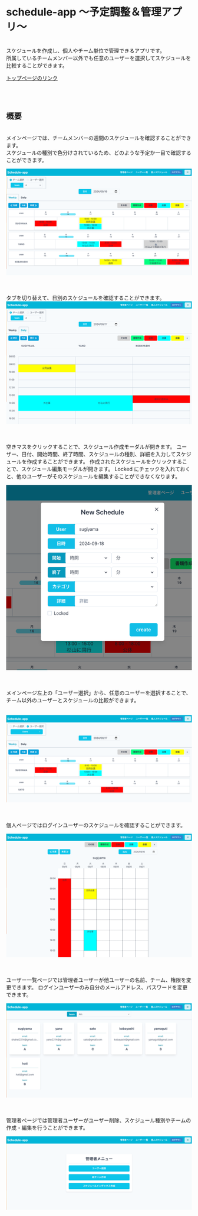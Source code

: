 # schedule-app 〜予定調整＆管理アプリ〜

<br/>
スケジュールを作成し、個人やチーム単位で管理できるアプリです。
<br/>
所属しているチームメンバー以外でも任意のユーザーを選択してスケジュールを比較することができます。
<br/>

[トップページのリンク](https://schedule-app-front-theta.vercel.app/)

<br/><br/>

## 概要

<br/>
メインページでは、チームメンバーの週間のスケジュールを確認することができます。
<br/>
スケジュールの種別で色分けされているため、どのような予定か一目で確認することができます。
<br/>

![Alt メインページの画面](/front/public/images/main.png)

<br/><br/>
タブを切り替えて、日別のスケジュールを確認することができます。
<br/>
![Alt 日別スケジュールの画面](/front/public/images/main-page-daily.png)

<br/><br/>
空きマスをクリックすることで、スケジュール作成モーダルが開きます。
ユーザー、日付、開始時間、終了時間、スケジュールの種別、詳細を入力してスケジュールを作成することができます。
作成されたスケジュールをクリックすることで、スケジュール編集モーダルが開きます。
Locked にチェックを入れておくと、他のユーザーがそのスケジュールを編集することができなくなります。
<br/>

![Alt スケジュール作成モーダルの画面](/front/public/images/new-schedule.png)

<br/><br/>
メインページ左上の「ユーザー選択」から、任意のユーザーを選択することで、チーム以外のユーザーとスケジュールの比較ができます。
<br/>
<br/>

![Alt ユーザー選択画面](/front/public/images/custom-page.png)

<br/><br/>
個人ページではログインユーザーのスケジュールを確認することができます。
<br/>

![Alt 個人ページの画面](/front/public/images/private-page.png)

<br/><br/>
ユーザー一覧ページでは管理者ユーザーが他ユーザーの名前、チーム、権限を変更できます。
ログインユーザーのみ自分のメールアドレス、パスワードを変更できます。
<br/>

![Alt ユーザー一覧ページの画面](/front/public/images/users-page.png)

<br/><br/>
管理者ページでは管理者ユーザーがユーザー削除、スケジュール種別やチームの作成・編集を行うことができます。
<br/>

![Alt 管理者ページの画面](/front/public/images/admin-page.png)
